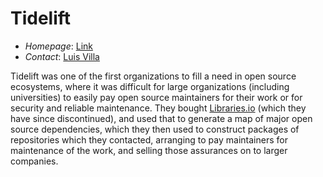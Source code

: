 # Tidelift

- *Homepage*: [Link](https://tidelift.com/)  
- *Contact*: [Luis Villa](https://www.linkedin.com/in/luisv/)

Tidelift was one of the first organizations to fill a need in open source ecosystems, where it was difficult for large organizations (including universities) to easily pay open source maintainers for their work or for security and reliable maintenance. They bought [Libraries.io](https://en.wikipedia.org/wiki/Libraries.io) (which they have since discontinued), and used that to generate a map of major open source dependencies, which they then used to construct packages of repositories which they contacted, arranging to pay maintainers for maintenance of the work, and selling those assurances on to larger companies.